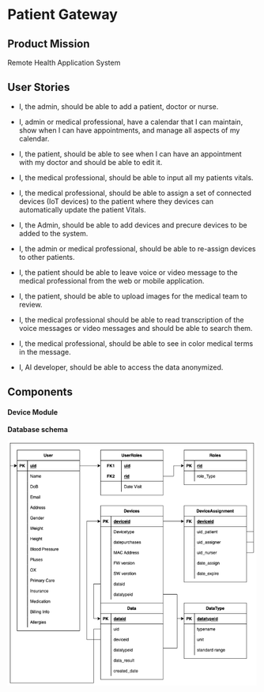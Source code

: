 # Patient Gateway
## Product Mission

Remote Health Application System



## User Stories

- I, the admin, should be able to add a patient, doctor or nurse.

- I, admin or medical professional, have a calendar that I can maintain, show when I can have appointments, and manage all aspects of my calendar.
- I, the patient, should be able to see when I can have an appointment with my doctor and should be able to edit it.
- I, the medical professional, should be able to input all my patients vitals.
- I, the medical professional, should be able to assign a set of connected devices (IoT devices) to the patient where they devices can automatically update the patient Vitals.
- I, the Admin, should be able to add devices and precure devices to be added to the system.
- I, the admin or medical professional, should be able to re-assign devices to other patients.
- I, the patient should be able to leave voice or video message to the medical professional from the web or mobile application.
- I, the patient, should be able to upload images for the medical team to review.
- I, the medical professional should be able to read transcription of the voice messages or video messages and should be able to search them.
- I, the medical professional, should be able to see in color medical terms in the message.
- I, AI developer, should be able to access the data anonymized. 

## Components

#### Device Module







**Database schema**

![](/img/DB.png)

